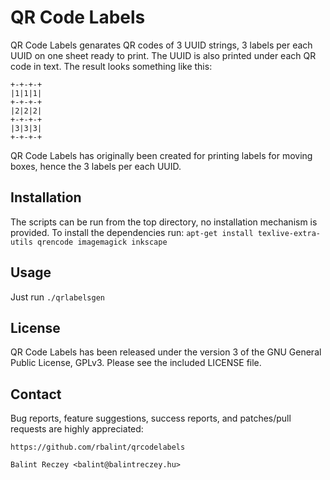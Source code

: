QR Code Labels
==============

QR Code Labels genarates QR codes of 3 UUID strings, 3 labels per each UUID on
one sheet ready to print. The UUID is also printed under each QR code in text.
The result looks something like this:

    +-+-+-+
    |1|1|1|
    +-+-+-+
    |2|2|2|
    +-+-+-+
    |3|3|3|
    +-+-+-+

QR Code Labels has originally been created for printing labels for moving boxes,
hence the 3 labels per each UUID.


Installation
------------

The scripts can be run from the top directory, no installation mechanism is provided.
To install the dependencies run:
`apt-get install texlive-extra-utils qrencode imagemagick inkscape`


Usage
-----

Just run `./qrlabelsgen`


License
-------

QR Code Labels has been released under the version 3 of the GNU General Public License, GPLv3.
Please see the included LICENSE file.


Contact
-------

Bug reports, feature suggestions, success reports, and patches/pull requests
are highly appreciated:

`https://github.com/rbalint/qrcodelabels`

`Balint Reczey <balint@balintreczey.hu>`
